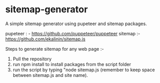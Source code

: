 # sitemap-generator

A simple sitemap generator using pupeteer and sitemap packages.

pupeteer : - https://github.com/puppeteer/puppeteer
sitemap :- https://github.com/ekalinin/sitemap.js

Steps to generate sitemap for any web page :-

1. Pull the repository
2. run npm install to install packages from the script folder
3. run the script by typing "node sitemap.js <full-site-name> (remember to keep space between sitemap.js and site name).  
